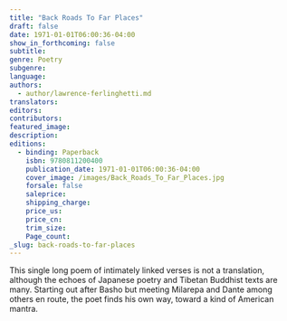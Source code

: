 ```yaml
---
title: "Back Roads To Far Places"
draft: false
date: 1971-01-01T06:00:36-04:00
show_in_forthcoming: false
subtitle:
genre: Poetry
subgenre:
language:
authors:
  - author/lawrence-ferlinghetti.md
translators:
editors:
contributors:
featured_image:
description:
editions:
  - binding: Paperback
    isbn: 9780811200400
    publication_date: 1971-01-01T06:00:36-04:00
    cover_image: /images/Back_Roads_To_Far_Places.jpg
    forsale: false
    saleprice:
    shipping_charge:
    price_us:
    price_cn:
    trim_size:
    Page_count:
_slug: back-roads-to-far-places
---
```


This single long poem of intimately linked verses is not a translation, although the echoes of Japanese poetry and Tibetan Buddhist texts are many. Starting out after Basho but meeting Milarepa and Dante among others en route, the poet finds his own way, toward a kind of American mantra.

